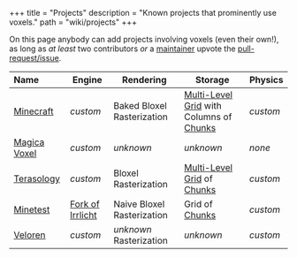 +++
title = "Projects"
description = "Known projects that prominently use voxels."
path = "wiki/projects"
+++

On this page anybody can add projects involving voxels (even their own!), as long as *at least* two contributors *or* a [maintainer](https://github.com/orgs/voxel-wiki/people) upvote the [pull-request/issue](https://github.com/voxel-wiki/voxel-wiki.github.io/issues).

| Name | Engine | Rendering | Storage | Physics |
|:-----|--------|-----------|---------|---------|
| [Minecraft](https://www.minecraft.net/) | *custom* | Baked Bloxel Rasterization | [Multi-Level Grid](/wiki/storage/multi-level-grid) with Columns of [Chunks](/wiki/storage/chunking) | *custom* |
| [Magica Voxel](https://ephtracy.github.io/index.html?page=mv_main) | *custom* | *unknown* | *unknown* | *none* |
| [Terasology](https://terasology.org/) | *custom* | Bloxel Rasterization | [Multi-Level Grid](/wiki/storage/multi-level-grid) of [Chunks](/wiki/storage/chunking) | *custom* |
| [Minetest](http://minetest.net/) | [Fork of Irrlicht](https://github.com/minetest/irrlicht) | Naive Bloxel Rasterization | Grid of [Chunks](/wiki/storage/chunking) | *custom* |
| [Veloren](https://veloren.net/) | *custom* | *unknown* Rasterization | *unknown* | *custom* |
